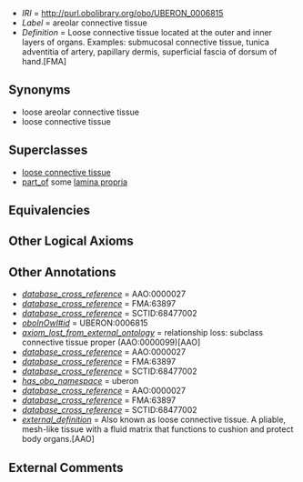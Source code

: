  * *IRI* = http://purl.obolibrary.org/obo/UBERON_0006815
 * *Label* = areolar connective tissue
 * *Definition* = Loose connective tissue located at the outer and inner layers of organs. Examples: submucosal connective tissue, tunica adventitia of artery, papillary dermis, superficial fascia of dorsum of hand.[FMA]

## Synonyms

 * loose areolar connective tissue
 * loose connective tissue

## Superclasses

 * [loose connective tissue](../../UBERON/25/UBERON_0011825.md)
 * [part_of](../../BFO/50/BFO_0000050.md) some [lamina propria](../../UBERON/30/UBERON_0000030.md)

## Equivalencies


## Other Logical Axioms


## Other Annotations

 * *[database_cross_reference](../../ef/oboInOwl#hasDbXref.md)* = AAO:0000027
 * *[database_cross_reference](../../ef/oboInOwl#hasDbXref.md)* = FMA:63897
 * *[database_cross_reference](../../ef/oboInOwl#hasDbXref.md)* = SCTID:68477002
 * *[oboInOwl#id](../../id/oboInOwl#id.md)* = UBERON:0006815
 * *[axiom_lost_from_external_ontology](../../UBPROP/02/UBPROP_0000002.md)* = relationship loss: subclass connective tissue proper (AAO:0000099)[AAO]
 * *[database_cross_reference](../../ef/oboInOwl#hasDbXref.md)* = AAO:0000027
 * *[database_cross_reference](../../ef/oboInOwl#hasDbXref.md)* = FMA:63897
 * *[database_cross_reference](../../ef/oboInOwl#hasDbXref.md)* = SCTID:68477002
 * *[has_obo_namespace](../../ce/oboInOwl#hasOBONamespace.md)* = uberon
 * *[database_cross_reference](../../ef/oboInOwl#hasDbXref.md)* = AAO:0000027
 * *[database_cross_reference](../../ef/oboInOwl#hasDbXref.md)* = FMA:63897
 * *[database_cross_reference](../../ef/oboInOwl#hasDbXref.md)* = SCTID:68477002
 * *[external_definition](../../UBPROP/01/UBPROP_0000001.md)* = Also known as loose connective tissue. A pliable, mesh-like tissue with a fluid matrix that functions to cushion and protect body organs.[AAO]

## External Comments

